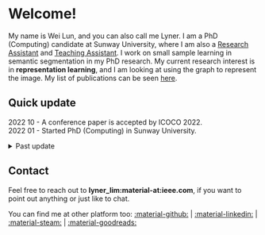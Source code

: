 # Welcome!

My name is Wei Lun, and you can also call me Lyner. I am a PhD (Computing) candidate at Sunway University, where I am also a [Research Assistant](research/project.md) and [Teaching Assistant](personal/experience.md). I work on small sample learning in semantic segmentation in my PhD research. My current research interest is in **representation learning**, and I am looking at using the graph to represent the image. My list of publications can be seen [here](research/publication.md).

## Quick update

2022 10 - A conference paper is accepted by ICOCO 2022. <br>
2022 01 - Started PhD (Computing) in Sunway University. <br>

<details>
<summary>Past update</summary>

2021 08 - A <a href="https://www.mdpi.com/2079-7737/10/9/853" target="_blank">journal paper</a> on bioinformatics is publised in Biology (2021). <br>
2021 05 - Start working as research assistant at Sunway University. <br>
2020 09 - A <a href="https://ieeexplore.ieee.org/document/9210093" target="_blank">journal paper</a> on data mining is publised in IEEE Access (2020).
</details>

## Contact

Feel free to reach out to **lyner_lim:material-at:ieee.com**, if you want to point out anything or just like to chat. 

You can find me at other platform too: 
[:material-github:](https://github.com/lynerlwl) | 
[:material-linkedin:](https://linkedin.com/in/lynerlwl) |
[:material-steam:](https://steamcommunity.com/id/lynerlwl) |
[:material-goodreads:](https://www.goodreads.com/lynerlwl)
